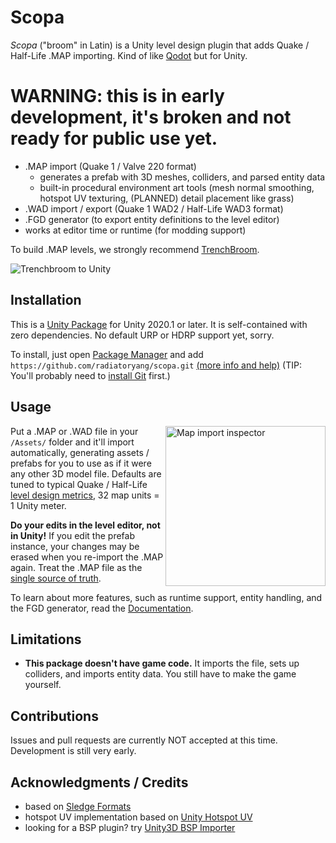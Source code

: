 # Scopa

*Scopa* ("broom" in Latin) is a Unity level design plugin that adds Quake / Half-Life .MAP importing. Kind of like [Qodot](https://github.com/QodotPlugin/qodot-plugin) but for Unity.

# WARNING: this is in early development, it's broken and not ready for public use yet.

- .MAP import (Quake 1 / Valve 220 format)
    - generates a prefab with 3D meshes, colliders, and parsed entity data
    - built-in procedural environment art tools (mesh normal smoothing, hotspot UV texturing, (PLANNED) detail placement like grass)
- .WAD import / export (Quake 1 WAD2 / Half-Life WAD3 format)
- .FGD generator (to export entity definitions to the level editor)
- works at editor time or runtime (for modding support)

To build .MAP levels, we strongly recommend [TrenchBroom](https://github.com/TrenchBroom/TrenchBroom).

![Trenchbroom to Unity](https://raw.githubusercontent.com/radiatoryang/scopa/main/Documentation~/TrenchbroomToUnity.png)

## Installation

This is a [Unity Package](https://docs.unity3d.com/Manual/PackagesList.html) for Unity 2020.1 or later. It is self-contained with zero dependencies. No default URP or HDRP support yet, sorry.

To install, just open [Package Manager](https://docs.unity3d.com/Manual/upm-ui.html) and add `https://github.com/radiatoryang/scopa.git` [(more info and help)](https://docs.unity3d.com/2021.2/Documentation/Manual/upm-ui-giturl.html) (TIP: You'll probably need to [install Git](https://git-scm.com/downloads) first.)

## Usage

<img src="https://raw.githubusercontent.com/radiatoryang/scopa/main/Documentation~/MapImportInspector.png" width=256 align=right alt="Map import inspector" />

Put a .MAP or .WAD file in your `/Assets/` folder and it'll import automatically, generating assets / prefabs for you to use as if it were any other 3D model file. Defaults are tuned to typical Quake / Half-Life [level design metrics](https://book.leveldesignbook.com/process/blockout/metrics), 32 map units = 1 Unity meter.

**Do your edits in the level editor, not in Unity!** If you edit the prefab instance, your changes may be erased when you re-import the .MAP again. Treat the .MAP file as the [single source of truth](https://en.wikipedia.org/wiki/Single_source_of_truth). 

To learn about more features, such as runtime support, entity handling, and the FGD generator, read the [Documentation](https://github.com/radiatoryang/scopa/blob/main/Documentation~/Scopa.md).

## Limitations

- **This package doesn't have game code.** It imports the file, sets up colliders, and imports entity data. You still have to make the game yourself.

## Contributions

Issues and pull requests are currently NOT accepted at this time. Development is still very early.

## Acknowledgments / Credits

- based on [Sledge Formats](https://github.com/LogicAndTrick/sledge-formats)
- hotspot UV implementation based on [Unity Hotspot UV](https://github.com/BennyKok/unity-hotspot-uv)
- looking for a BSP plugin? try [Unity3D BSP Importer](https://github.com/wfowler1/Unity3D-BSP-Importer)
